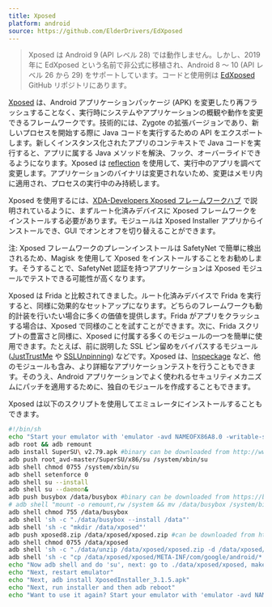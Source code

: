 ```yaml
---
title: Xposed
platform: android
source: https://github.com/ElderDrivers/EdXposed
---
```


> Xposed は Android 9 (API レベル 28) では動作しません。しかし、2019 年に EdXposed という名前で非公式に移植され、Android 8 ～ 10 (API レベル 26 から 29) をサポートしています。コードと使用例は [EdXposed](https://github.com/ElderDrivers/EdXposed "EdXposed") GitHub リポジトリにあります。

[Xposed](https://f-droid.org/de/packages/de.robv.android.xposed.installer/ "Xposed Installer") は、Android アプリケーションパッケージ (APK) を変更したり再フラッシュすることなく、実行時にシステムやアプリケーションの概観や動作を変更できるフレームワークです。技術的には、Zygote の拡張バージョンであり、新しいプロセスを開始する際に Java コードを実行するための API をエクスポートします。新しくインスタンス化されたアプリのコンテキストで Java コードを実行すると、アプリに属する Java メソッドを解決、フック、オーバーライドできるようになります。Xposed は [reflection](https://docs.oracle.com/javase/tutorial/reflect/ "Reflection Tutorial") を使用して、実行中のアプリを調べて変更します。アプリケーションのバイナリは変更されないため、変更はメモリ内に適用され、プロセスの実行中のみ持続します。

Xposed を使用するには、[XDA-Developers Xposed フレームワークハブ](https://www.xda-developers.com/xposed-framework-hub/ "Xposed framework hub from XDA") で説明されているように、まずルート化済みデバイスに Xposed フレームワークをインストールする必要があります。モジュールは Xposed Installer アプリからインストールでき、GUI でオンとオフを切り替えることができます。

注: Xposed フレームワークのプレーンインストールは SafetyNet で簡単に検出されるため、Magisk を使用して Xposed をインストールすることをお勧めします。そうすることで、SafetyNet 認証を持つアプリケーションは Xposed モジュールでテストできる可能性が高くなります。

Xposed は Frida と比較されてきました。ルート化済みデバイスで Frida を実行すると、同様に効果的なセットアップになります。どちらのフレームワークも動的計装を行いたい場合に多くの価値を提供します。Frida がアプリをクラッシュする場合は、Xposed で同様のことを試すことができます。次に、Frida スクリプトの豊富さと同様に、Xposed に付属する多くのモジュールの一つを簡単に使用できます。たとえば、前に説明した SSL ピン留めをバイパスするモジュール ([JustTrustMe](https://github.com/Fuzion24/JustTrustMe "JustTrustMe") や [SSLUnpinning](https://github.com/ac-pm/SSLUnpinning_Xposed "SSL Unpinning")) などです。Xposed は、[Inspeckage](https://github.com/ac-pm/Inspeckage "Inspeckage") など、他のモジュールも含み、より詳細なアプリケーションテストを行うこともできます。そのうえ、Android アプリケーションでよく使われるセキュリティメカニズムにパッチを適用するために、独自のモジュールを作成することもできます。

Xposed は以下のスクリプトを使用してエミュレータにインストールすることもできます。

```bash
#!/bin/sh
echo "Start your emulator with 'emulator -avd NAMEOFX86A8.0 -writable-system -selinux permissive -wipe-data'"
adb root && adb remount
adb install SuperSU\ v2.79.apk #binary can be downloaded from http://www.supersu.com/download
adb push root_avd-master/SuperSU/x86/su /system/xbin/su
adb shell chmod 0755 /system/xbin/su
adb shell setenforce 0
adb shell su --install
adb shell su --daemon&
adb push busybox /data/busybox #binary can be downloaded from https://busybox.net/
# adb shell "mount -o remount,rw /system && mv /data/busybox /system/bin/busybox && chmod 755 /system/bin/busybox && /system/bin/busybox --install /system/bin"
adb shell chmod 755 /data/busybox
adb shell 'sh -c "./data/busybox --install /data"'
adb shell 'sh -c "mkdir /data/xposed"'
adb push xposed8.zip /data/xposed/xposed.zip #can be downloaded from https://dl-xda.xposed.info/framework/
adb shell chmod 0755 /data/xposed
adb shell 'sh -c "./data/unzip /data/xposed/xposed.zip -d /data/xposed/"'
adb shell 'sh -c "cp /data/xposed/xposed/META-INF/com/google/android/*.* /data/xposed/xposed/"'
echo "Now adb shell and do 'su', next: go to ./data/xposed/xposed, make flash-script.sh executable and run it in that directory after running SUperSU"
echo "Next, restart emulator"
echo "Next, adb install XposedInstaller_3.1.5.apk"
echo "Next, run installer and then adb reboot"
echo "Want to use it again? Start your emulator with 'emulator -avd NAMEOFX86A8.0 -writable-system -selinux permissive'"
```

